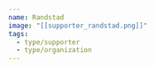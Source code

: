 ```yaml
---
name: Randstad
image: "[[supporter_randstad.png]]"
tags:
  - type/supporter
  - type/organization
---
```

